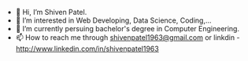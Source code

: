 - 👋 Hi, I’m Shiven Patel.
- 👀 I’m interested in Web Developing, Data Science, Coding,...
- 🌱 I’m currently persuing bachelor's degree in Computer Engineering.
- 📫 How to reach me through shivenpatel1963@gmail.com or linkdin - http://www.linkedin.com/in/shivenpatel1963
<!---
ShivenPatel19/ShivenPatel19 is a ✨ special ✨ repository because its `README.md` (this file) appears on your GitHub profile.
You can click the Preview link to take a look at your changes.
--->
